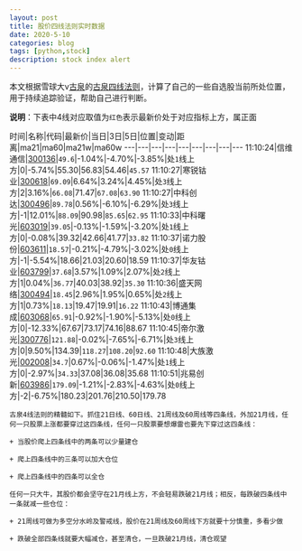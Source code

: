 ```yaml
---
layout: post
title: 股价四线法则实时数据
date: 2020-5-10
categories: blog
tags: [python,stock]
description: stock index alert
---
```



本文根据雪球大v[古泉](https://xueqiu.com/u/7148646888)的[古泉四线法则](https://xueqiu.com/7148646888/130498192)，计算了自己的一些自选股当前所处位置，用于持续追踪验证，帮助自己进行判断。

**说明**：下表中4线对应取值为`红色`表示最新价处于对应指标上方，属正面

时间|名称|代码|最新价|当日|3日|5日|位置|变动|距离|ma21|ma60|ma21w|ma60w
---|---|---|---|---|---|---|---|---
11:10:24|信维通信|[300136](https://xueqiu.com/S/SZ300136)|`49.6`|-1.04%|-4.70%|-3.85%|处`1`线上方|0|-5.74%|55.30|56.83|54.46|`45.57`
11:10:27|寒锐钴业|[300618](https://xueqiu.com/S/SZ300618)|`69.09`|6.64%|3.24%|4.45%|处`3`线上方|2|3.16%|`66.08`|71.47|`67.08`|`63.90`
11:10:27|中科创达|[300496](https://xueqiu.com/S/SZ300496)|`89.78`|0.56%|-6.10%|-6.29%|处`3`线上方|-1|12.01%|`88.09`|90.98|`85.65`|`62.95`
11:10:33|中科曙光|[603019](https://xueqiu.com/S/SH603019)|`39.05`|-0.13%|-1.59%|-3.20%|处`1`线上方|0|-0.08%|39.32|42.66|41.77|`33.82`
11:10:37|诺力股份|[603611](https://xueqiu.com/S/SH603611)|`18.57`|-0.21%|-4.79%|-3.02%|处`0`线上方|-1|-5.54%|18.66|21.03|20.60|18.59
11:10:37|华友钴业|[603799](https://xueqiu.com/S/SH603799)|`37.68`|3.57%|1.09%|2.07%|处`2`线上方|1|0.04%|`36.77`|40.03|38.92|`35.30`
11:10:36|盛天网络|[300494](https://xueqiu.com/S/SZ300494)|`18.45`|2.96%|1.95%|0.65%|处`2`线上方|1|0.73%|`18.13`|19.47|19.91|`16.22`
11:10:43|博通集成|[603068](https://xueqiu.com/S/SH603068)|`65.91`|-0.92%|-1.90%|-5.13%|处`0`线上方|0|-12.33%|67.67|73.17|74.16|88.67
11:10:45|帝尔激光|[300776](https://xueqiu.com/S/SZ300776)|`121.88`|-0.02%|-7.65%|-6.71%|处`3`线上方|0|9.50%|134.39|`118.27`|`108.20`|`92.60`
11:10:48|大族激光|[002008](https://xueqiu.com/S/SZ002008)|`34.7`|0.67%|-0.06%|-1.47%|处`1`线上方|0|-2.97%|`34.33`|37.08|36.08|35.68
11:10:51|兆易创新|[603986](https://xueqiu.com/S/SH603986)|`179.09`|-1.21%|-2.83%|-4.63%|处`0`线上方|-2|-6.75%|180.23|201.76|210.50|179.78

```
古泉4线法则的精髓如下。抓住21日线、60日线、21周线及60周线等四条线，外加21月线，任何一只股票上涨都要穿过这四条线，任何一只股票要想爆雷也要先下穿过这四条线：

+ 当股价爬上四条线中的两条可以少量建仓

+ 爬上四条线中的三条可以加大仓位

+ 爬上四条线中的四条可以全仓

任何一只大牛，其股价都会坚守在21月线上方，不会轻易跌破21月线；相反，每跌破四条线中一条就减一些仓位：

+ 21周线可做为多空分水岭及警戒线，股价在21周线及60周线下方就要十分慎重，多看少做

+ 跌破全部四条线就要大幅减仓，甚至清仓，一旦跌破21月线，清仓观望
```